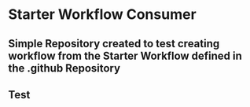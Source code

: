# Starter Workflow Consumer

## Simple Repository created to test creating workflow from the Starter Workflow defined in the .github Repository
## Test
